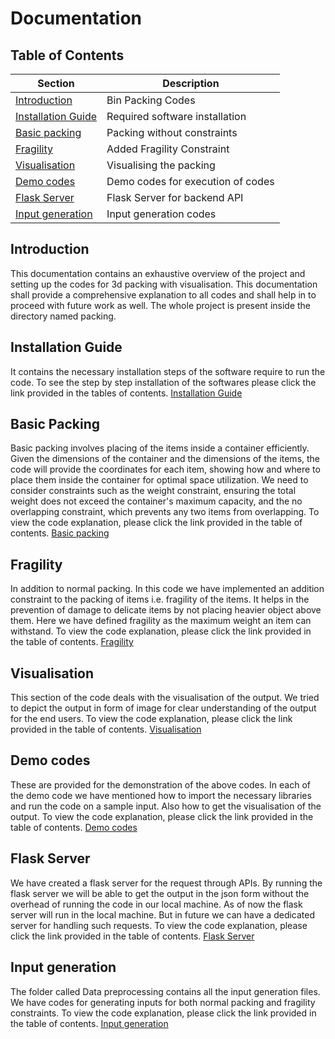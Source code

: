 # Documentation

## Table of Contents

| Section       | Description                         |
|---------------|-------------------------------------|
| [Introduction](#introduction) | Bin Packing Codes          |
| [Installation Guide](https://github.com/codechiefVignesh/bin_packing_iitm/blob/main/Documentation/document7.md) | Required software installation          |
| [Basic packing](https://github.com/codechiefVignesh/bin_packing_iitm/blob/main/Documentation/document1.md)       | Packing without constraints             |
| [Fragility](https://github.com/codechiefVignesh/bin_packing_iitm/blob/main/Documentation/document2.md)       | Added Fragility Constraint            |
| [Visualisation](https://github.com/codechiefVignesh/bin_packing_iitm/blob/main/Documentation/document3.md)       | Visualising the packing            |
| [Demo codes](https://github.com/codechiefVignesh/bin_packing_iitm/blob/main/Documentation/document4.md)       |  Demo codes for execution of codes             |
| [Flask Server](https://github.com/codechiefVignesh/bin_packing_iitm/blob/main/Documentation/document5.md)       | Flask Server for backend API             |
| [Input generation](https://github.com/codechiefVignesh/bin_packing_iitm/blob/main/Documentation/document6.md)       | Input generation codes             |

## Introduction
This documentation contains an exhaustive overview of the project and setting up the codes for 3d packing with visualisation. This documentation shall provide a comprehensive explanation to all codes and shall help in to proceed with future work as well. The whole project is present inside the directory named packing.

## Installation Guide
It contains the necessary installation steps of the software require to run the code. To see the step by step installation of the softwares please click the link provided in the tables of contents. [Installation Guide](https://github.com/codechiefVignesh/bin_packing_iitm/blob/main/Documentation/document7.md)

## Basic Packing
Basic packing involves placing of the items inside a container efficiently. Given the dimensions of the container and the dimensions of the items, the code will provide the coordinates for each item, showing how and where to place them inside the container for optimal space utilization. We need to consider constraints such as the weight constraint, ensuring the total weight does not exceed the container's maximum capacity, and the no overlapping constraint, which prevents any two items from overlapping. To view the code explanation, please click the link provided in the table of contents. [Basic packing](https://github.com/codechiefVignesh/bin_packing_iitm/blob/main/Documentation/document1.md) 

## Fragility
In addition to normal packing. In this code we have implemented an addition constraint to the packing of items i.e. fragility of the items. It helps in the prevention of damage to delicate items by not placing heavier object above them. Here we have defined fragility as the maximum weight an item can withstand. To view the code explanation, please click the link provided in the table of contents. [Fragility](https://github.com/codechiefVignesh/bin_packing_iitm/blob/main/Documentation/document2.md)  

## Visualisation
This section of the code deals with the visualisation of the output. We tried to depict the output in form of image for clear understanding of the output for the end users. To view the code explanation, please click the link provided in the table of contents. [Visualisation](https://github.com/codechiefVignesh/bin_packing_iitm/blob/main/Documentation/document3.md)

## Demo codes
These are provided for the demonstration of the above codes. In each of the demo code we have mentioned how to import the necessary libraries and run the code on a sample input. Also how to get the visualisation of the output. To view the code explanation, please click the link provided in the table of contents. [Demo codes](https://github.com/codechiefVignesh/bin_packing_iitm/blob/main/Documentation/document4.md)

## Flask Server
We have created a flask server for the request through APIs. By running the flask server we will be able to get the output in the json form without the overhead of running the code in our local machine. As of now the flask server will run in the local machine. But in future we can have a dedicated server for handling such requests.  To view the code explanation, please click the link provided in the table of contents. [Flask Server](https://github.com/codechiefVignesh/bin_packing_iitm/blob/main/Documentation/document5.md)        

## Input generation
The folder called Data preprocessing contains all the input generation files. We have codes for generating inputs for both normal packing and fragility constraints. To view the code explanation, please click the link provided in the table of contents. [Input generation](https://github.com/codechiefVignesh/bin_packing_iitm/blob/main/Documentation/document6.md)

